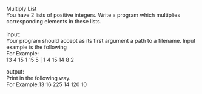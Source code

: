 Multiply List
<br />
You have 2 lists of positive integers. Write a program which multiplies corresponding elements in these lists.
<br /><br />
input:<br />
Your program should accept as its first argument a path to a filename. Input example is the following<br />
For Example: <br />
13 4 15 1 15 5 | 1 4 15 14 8 2

output:<br />
Print in the following way.<br />
For Example:13 16 225 14 120 10
<br />
<br />
